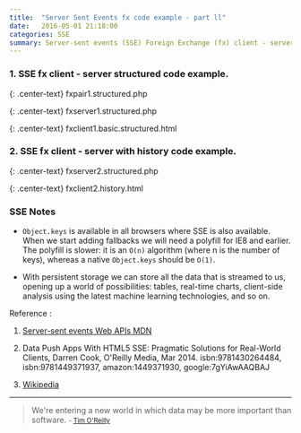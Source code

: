 ```yaml
---
title:  "Server Sent Events fx code example - part ll"
date:   2016-05-01 21:18:00
categories: SSE
summary: Server-sent events (SSE) Foreign Exchange (fx) client - server code example part II.
---
```


### 1. SSE fx client - server structured code example.

{: .center-text}
fxpair1.structured.php

<script src="https://gist-it.appspot.com/github/apps-libX/appsse937/blob/dev-master/sse4/fxpair1.structured.php?footer=minimal"></script>

{: .center-text}
fxserver1.structured.php

<script src="https://gist-it.appspot.com/github/apps-libX/appsse937/blob/dev-master/sse4/fxserver1.structured.php?footer=minimal"></script>

{: .center-text}
fxclient1.basic.structured.html

<script src="https://gist-it.appspot.com/github/apps-libX/appsse937/blob/dev-master/sse4/fxclient1.basic.structured.html?footer=minimal"></script>

### 2. SSE fx client - server with history code example.

{: .center-text}
fxserver2.structured.php

<script src="https://gist-it.appspot.com/github/apps-libX/appsse937/blob/dev-master/sse4/fxserver2.structured.php?footer=minimal"></script>

{: .center-text}
fxclient2.history.html

<script src="https://gist-it.appspot.com/github/apps-libX/appsse937/blob/dev-master/sse4/fxclient2.history.html?footer=minimal"></script>

### SSE Notes

- `Object.keys` is available in all browsers where SSE is also available. When we start adding fallbacks we will need a polyfill for IE8 and earlier. The polyfill is slower: it is an `O(n)` algorithm (where n is the number of keys), whereas a native `Object.keys` should be `O(1)`.

- With persistent storage we can store all the data that is streamed to us, opening up a world of possibilities: tables, real-time charts, client-side analysis using the latest machine learning technologies, and so on.


Reference :

1. [Server-sent events Web APIs MDN](https://developer.mozilla.org/en-US/docs/Web/API/Server-sent_events)

2. Data Push Apps With HTML5 SSE: Pragmatic Solutions for Real-World Clients, Darren Cook, O'Reilly Media, Mar 2014. isbn:9781430264484, isbn:9781449371937, amazon:1449371930, google:7gYiAwAAQBAJ

3. [Wikipedia](https://en.wikipedia.org/wiki/Server-sent_events)


---
> We're entering a new world in which data may be more important than software.
> <small>- [Tim O'Reilly](https://www.brainyquote.com/quotes/quotes/t/timoreill219565.html)</small>